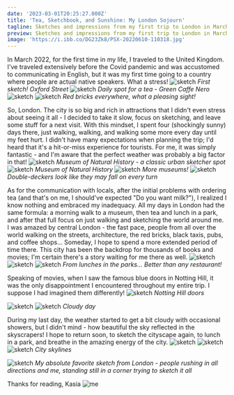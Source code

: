 ```yaml
---
date: '2023-03-01T20:25:27.000Z'
title: 'Tea, Sketchbook, and Sunshine: My London Sojourn'
tagline: Sketches and impressions from my first trip to London in March 2022
preview: Sketches and impressions from my first trip to London in March 2022
image: 'https://i.ibb.co/DG23Zk8/PSX-20220610-110318.jpg'
---
```

In March 2022, for the first time in my life, I traveled to the United Kingdom. I've traveled extensively before the Covid pandemic and was accustomed to communicating in English, but it was my first time going to a country where people are actual native speakers. What a stress!
![sketch](https://i.ibb.co/CWB7J2M/PSX-20220610-105913-1.jpg "sketch")
*First sketch! Oxford Street*
![sketch](https://i.ibb.co/xmRmWBK/PSX-20220930-230244.jpg "sketch")
*Daily spot for a tea - Green Caffe Nero*
![sketch](https://i.ibb.co/RHwFKYz/PSX-20220610-123618.jpg "sketch")
![sketch](https://i.ibb.co/tDxrT8r/PSX-20220610-105636.jpg "sketch")
*Red bricks everywhere, what a pleasing sight!*

So, London. The city is so big and rich in attractions that I didn't even stress about seeing it all - I decided to take it slow, focus on sketching, and leave some stuff for a next visit. With this mindset, I spent four (shockingly sunny) days there, just walking, walking, and walking some more every day until my feet hurt. I didn't have many expectations when planning the trip; I'd heard that it's a hit-or-miss experience for tourists. For me, it was simply fantastic - and I'm aware that the perfect weather was probably a big factor in that!
![sketch](https://i.ibb.co/V2K5DQw/PSX-20220618-130848-1.jpg "sketch")
*Museum of Natural History - a classic urban sketcher spot*
![sketch](https://i.ibb.co/64gwqbP/PSX-20220618-130740.jpg "sketch")
*Museum of Natural History*
![sketch](https://i.ibb.co/g3xcHrn/PXL-20220326-105218061-MP.jpg "sketch")
*More museums!*
![sketch](https://i.ibb.co/9v6xSVz/PSX-20220610-110241.jpg "sketch")
*Double-deckers look like they may fall on every turn*

As for the communication with locals, after the initial problems with ordering tea (and that's on me, I should've expected "Do you want milk?"), I realized I know nothing and embraced my inadequacy. All my days in London had the same formula: a morning walk to a museum, then tea and lunch in a park, and after that full focus on just walking and sketching the world around me. I was amazed by central London - the fast pace, people from all over the world walking on the streets, architecture, the red bricks, black taxis, pubs, and coffee shops… Someday, I hope to spend a more extended period of time there. This city has been the backdrop for thousands of books and movies; I'm certain there's a story waiting for me there as well.
![sketch](https://i.ibb.co/yPYLNDH/PSX-20220618-131058.jpg "sketch")
![sketch](https://i.ibb.co/yFDK08b/PSX-20220626-215428.jpg "sketch")
![sketch](https://i.ibb.co/Hx7q6t8/PSX-20220626-215607.jpg "sketch")
*From lunches in the parks... Better than any restaurant!*

Speaking of movies, when I saw the famous blue doors in Notting Hill, it was the only disappointment I encountered throughout my entire trip. I suppose I had imagined them differently!
![sketch](https://i.ibb.co/GQv4dmn/PXL-20220325-153527750-MP.jpg "sketch")
*Notting Hill doors*

![sketch](https://i.ibb.co/3v6Pq0w/PSX-20220610-123705.jpg "sketch")
![sketch](https://i.ibb.co/WkZvwGK/PSX-20220930-230313.jpg "sketch")
*Cloudy day*

During my last day, the weather started to get a bit cloudy with occasional showers, but I didn't mind - how beautiful the sky reflected in the skyscrapers! I hope to return soon, to sketch the cityscape again, to lunch in a park, and breathe in the amazing energy of the city.
![sketch](https://i.ibb.co/jD5p3xk/PSX-20221009-120448.jpg "sketch")
![sketch](https://i.ibb.co/8c6rV71/PSX-20220930-230355-1.jpg "sketch")
![sketch](https://i.ibb.co/WW4mtBw/PSX-20220618-131036.jpg "sketch")
*City skylines*

![sketch](https://i.ibb.co/w4LtTgV/PSX-20221009-120334-1.jpg "sketch")
*My absolute favorite sketch from London - people rushing in all directions and me, standing still in a corner trying to sketch it all*

Thanks for reading, 
Kasia
![me](https://i.ibb.co/3dxwmCy/PXL-20220227-163442073.jpg "me")
